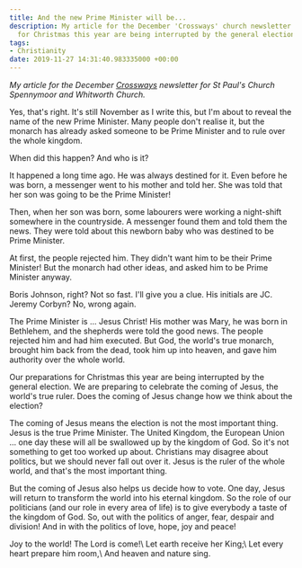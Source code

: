 ```yaml
---
title: And the new Prime Minister will be...
description: My article for the December 'Crossways' church newsletter. Our preparations
  for Christmas this year are being interrupted by the general election.
tags:
- Christianity
date: 2019-11-27 14:31:40.983335000 +00:00
---
```

_My article for the December [Crossways](http://www.stpaulsspennymoor.co.uk/site/index.php?page=content&content=4869) newsletter for St Paul's Church Spennymoor and Whitworth Church._

Yes, that's right. It's still November as I write this, but I'm about to reveal the name of the new Prime Minister. Many people don't realise it, but the monarch has already asked someone to be Prime Minister and to rule over the whole kingdom.

When did this happen? And who is it?

It happened a long time ago. He was always destined for it. Even before he was born, a messenger went to his mother and told her. She was told that her son was going to be the Prime Minister!

Then, when her son was born, some labourers were working a night-shift somewhere in the countryside. A messenger found them and told them the news. They were told about this newborn baby who was destined to be Prime Minister.

At first, the people rejected him. They didn't want him to be their Prime Minister! But the monarch had other ideas, and asked him to be Prime Minister anyway.

Boris Johnson, right? Not so fast. I'll give you a clue. His initials are JC. Jeremy Corbyn? No, wrong again.

The Prime Minister is ... Jesus Christ! His mother was Mary, he was born in Bethlehem, and the shepherds were told the good news. The people rejected him and had him executed. But God, the world's true monarch, brought him back from the dead, took him up into heaven, and gave him authority over the whole world.

Our preparations for Christmas this year are being interrupted by the general election. We are preparing to celebrate the coming of Jesus, the world's true ruler. Does the coming of Jesus change how we think about the election?

The coming of Jesus means the election is not the most important thing. Jesus is the true Prime Minister. The United Kingdom, the European Union ... one day these will all be swallowed up by the kingdom of God. So it's not something to get too worked up about. Christians may disagree about politics, but we should never fall out over it. Jesus is the ruler of the whole world, and that's the most important thing.

But the coming of Jesus also helps us decide how to vote. One day, Jesus will return to transform the world into his eternal kingdom. So the role of our politicians (and our role in every area of life) is to give everybody a taste of the kingdom of God. So, out with the politics of anger, fear, despair and division! And in with the politics of love, hope, joy and peace!

Joy to the world! The Lord is come!\\
Let earth receive her King;\\
Let every heart prepare him room,\\
And heaven and nature sing.
